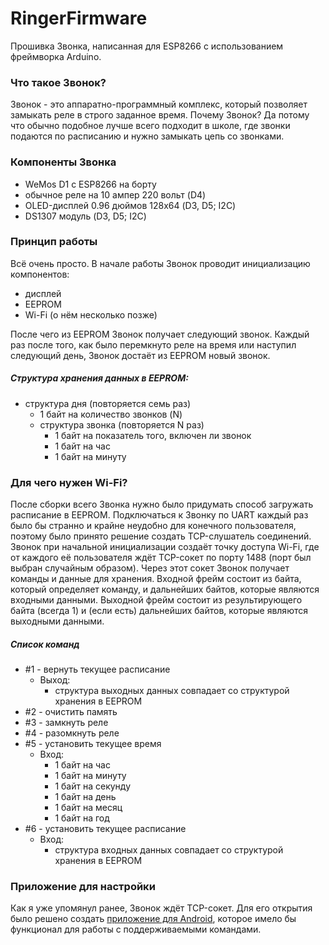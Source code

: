 # RingerFirmware
Прошивка Звонка, написанная для ESP8266 с использованием фреймворка Arduino.
### Что такое Звонок?
Звонок - это аппаратно-программный комплекс, который позволяет замыкать реле в строго заданное время. Почему Звонок? Да потому что обычно подобное лучше всего подходит в школе, где звонки подаются по расписанию и нужно замыкать цепь со звонками.
### Компоненты Звонка
+ WeMos D1 с ESP8266 на борту
+ обычное реле на 10 ампер 220 вольт (D4)
+ OLED-дисплей 0.96 дюймов 128х64 (D3, D5; I2C)
+ DS1307 модуль (D3, D5; I2C)
### Принцип работы
Всё очень просто. В начале работы Звонок проводит инициализацию компонентов:
+ дисплей
+ EEPROM
+ Wi-Fi (о нём несколько позже)

После чего из EEPROM Звонок получает следующий звонок. Каждый раз после того, как было перемкнуто реле на время или наступил следующий день, Звонок достаёт из EEPROM новый звонок.
##### Структура хранения данных в EEPROM:
+ структура дня (повторяется семь раз)
  + 1 байт на количество звонков (N)
  + структура звонка (повторяется N раз)
    + 1 байт на показатель того, включен ли звонок
    + 1 байт на час
    + 1 байт на минуту
    
### Для чего нужен Wi-Fi?
После сборки всего Звонка нужно было придумать способ загружать расписание в EEPROM. Подключаться к Звонку по UART каждый раз было бы странно и крайне неудобно для конечного пользователя, поэтому было принято решение создать TCP-слушатель соединений. Звонок при начальной инициализации создаёт точку доступа Wi-Fi, где от каждого её пользователя ждёт TCP-сокет по порту 1488 (порт был выбран случайным образом). Через этот сокет Звонок получает команды и данные для хранения.
Входной фрейм состоит из байта, который определяет команду, и дальнейших байтов, которые являются входными данными.
Выходной фрейм состоит из результирующего байта (всегда 1) и (если есть) дальнейших байтов, которые являются выходными данными. 
##### Список команд
+ #1 - вернуть текущее расписание
  + Выход:
    + структура выходных данных совпадает со структурой хранения в EEPROM
+ #2 - очистить память
+ #3 - замкнуть реле
+ #4 - разомкнуть реле
+ #5 - установить текущее время
  + Вход:
    + 1 байт на час
    + 1 байт на минуту
    + 1 байт на секунду
    + 1 байт на день
    + 1 байт на месяц
    + 1 байт на год
+ #6 - установить текущее расписание 
  + Вход:
    + структура входных данных совпадает со структурой хранения в EEPROM
### Приложение для настройки
Как я уже упомянул ранее, Звонок ждёт TCP-сокет. Для его открытия было решено создать [приложение для Android](https://github.com/VladislavSavvateev/RingerSetup), которое имело бы функционал для работы с поддерживаемыми командами. 
